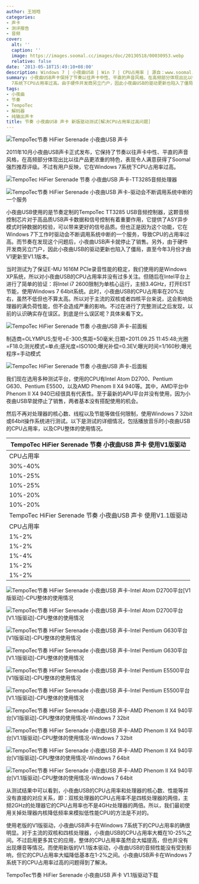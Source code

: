 ```yaml
---
author: 王旭晗
categories:
- 声卡
- 测评报告
- 音频
cover:
  alt: ''
  caption: ''
  image: https://images.soomal.cc/images/doc/20130518/00030953.webp
  relative: false
date: '2013-05-18T15:49:10+08:00'
description: Windows 7 | 小夜曲USB | Win 7 | CPU占用率 | 源自：www.soomal.com | 版权：原创 |  平均/总评分：09.11/82
summary: 小夜曲USB声卡保持了节奏以往声卡中性、平直的声音风格，在高频部分体现出比以往产品更浓重的特色，表现令人满意获得了Soomal强烈推荐评级。不过有用户反映，它在Windows
  7系统下CPU占用率过高。由于硬件开发商另立门户，因此小夜曲USB的驱动更新也陷入了僵局，直至今年3月份才由V1更新至V1.1版本……
tags:
- 小夜曲
- 节奏
- TempoTec
- 解码器
- 纯输出声卡
title: 节奏 小夜曲USB 声卡 新版驱动测试[解决CPU占用率过高问题]
---
```


![TempoTec节奏 HiFier Serenade 小夜曲USB 声卡](https://images.soomal.cc/images/doc/20130518/00030953.webp)



2011年10月小夜曲USB声卡正式发布，它保持了节奏以往声卡中性、平直的声音风格，在高频部分体现出比以往产品更浓重的特色，表现令人满意获得了Soomal强烈推荐评级。不过有用户反映，它在Windows 7系统下CPU占用率过高。



![TempoTec HiFier Serenade 节奏 小夜曲USB 声卡-TT3285音频处理器](https://images.soomal.cc/images/doc/20110927/00013824.webp)



![TempoTec节奏 HiFier Serenade 小夜曲USB 声卡-驱动会不断调用系统中断的一个服务](https://images.soomal.cc/images/doc/20130518/00030938.webp)



小夜曲USB使用的是节奏定制的TempoTec TT3285 USB音频控制器，这颗音频控制芯片对于高品质USB声卡数据和信号控制有着重要作用，它提供了ASY异步模式时钟数据的校验，可以带来更好的信号品质。但也正是因为这个功能，它在Windows 7下工作时驱动会不断调用系统中断的一个服务，导致CPU的占用率过高。而节奏在发现这个问题后，小夜曲USB声卡就停止了销售。另外，由于硬件开发商另立门户，因此小夜曲USB的驱动更新也陷入了僵局，直至今年3月份才由V1更新至V1.1版本。



当时测试为了保证E-MU 1616M PCIe录音性能的稳定，我们使用的是Windows XP系统，所以对小夜曲USB的CPU占用率并没有过多关注。但随后在Intel平台上进行了简单的验证：将Intel i7 2600限制为单核心运行，主频3.4GHz，打开EIST节能，使用Windows 7 64bit系统。此时，小夜曲USB的CPU占用率在20%左右，虽然不低但也不算太高。所以对于主流的双核或者四核平台来说，这会影响处理器的满负荷性能，但不会造成严重的影响。不过在进行了完整测试之后发现，以前的认识确实存在误区。到底是什么误区呢？具体来看下文。



![TempoTec HiFier Serenade 节奏 小夜曲USB 声卡-前面板](https://images.soomal.cc/images/doc/20110927/00013819.webp)

制造商=OLYMPUS;型号=E-300;焦距=50毫米;日期=2011.09.25 11:45:48;光圈=F18.0;测光模式=单点;感光度=ISO100;曝光补偿=0.3EV;曝光时间=1/160秒;曝光程序=手动模式



![TempoTec HiFier Serenade 节奏 小夜曲USB 声卡-后面板](https://images.soomal.cc/images/doc/20110927/00013820.webp)



我们现在选用多种测试平台，使用的CPU有Intel Atom D2700、Pentium G630、Pentium E5500，以及AMD Phenom II X4 940等。其中，AMD平台中Phenom II X4 940已经很具有代表性。至于最新的APU平台并没有使用，因为小夜曲USB早就停止了销售，两者基本没有搭配使用的机会。



然后不再对处理器的核心数、线程以及节能等做任何限制，使用Windows 7 32bit或64bit操作系统进行测试。以下是测试的详细情况，包括播放音乐时小夜曲USB的CPU占用率，以及CPU整体的使用情况。



| TempoTec HiFier Serenade 节奏 小夜曲USB 声卡 使用V1版驱动 |
| --- |
| CPU占用率 | 测试平台 | 操作系统 |
| 30%-40% | CPU：Intel Atom D2700；芯片组：Intel NM10 | Windows 7 32bit |
| 10%-25% | CPU：Intel Pentium G630；芯片组：Intel H61 | Windows 7 32bit |
| 10%-25% | CPU：Intel Pentium E5500；芯片组：Intel G41 | Windows 7 32bit |
| 10%-20% | CPU：AMD Phenom II X4 940；芯片组：AMD 790X | Windows 7 32bit |
| 10%-20% | CPU：AMD Phenom II X4 940；芯片组：AMD 790X | Windows 7 64bit |
| TempoTec HiFier Serenade 节奏 小夜曲USB 声卡 使用V1.1版驱动 |
| CPU占用率 | 测试平台 | 操作系统 |
| 1%-2% | CPU：Intel Atom D2700；芯片组：Intel NM10 | Windows 7 32bit |
| 1%-2% | CPU：Intel Pentium G630；芯片组：Intel H61 | Windows 7 32bit |
| 1%-4% | CPU：Intel Pentium E5500；芯片组：Intel G41 | Windows 7 32bit |
| 1%-2% | CPU：AMD Phenom II X4 940；芯片组：AMD 790X | Windows 7 32bit |
| 1%-2% | CPU：AMD Phenom II X4 940；芯片组：AMD 790X | Windows 7 64bit |



![TempoTec节奏 HiFier Serenade 小夜曲USB 声卡-Intel Atom D2700平台[V1版驱动]-CPU整体的使用情况](https://images.soomal.cc/images/doc/20130518/00030939.webp)



![TempoTec节奏 HiFier Serenade 小夜曲USB 声卡-Intel Atom D2700平台[V1.1版驱动]-CPU整体的使用情况](https://images.soomal.cc/images/doc/20130518/00030940.webp)



![TempoTec节奏 HiFier Serenade 小夜曲USB 声卡-Intel Pentium G630平台[V1版驱动]-CPU整体的使用情况](https://images.soomal.cc/images/doc/20130518/00030941.webp)



![TempoTec节奏 HiFier Serenade 小夜曲USB 声卡-Intel Pentium G630平台[V1.1版驱动]-CPU整体的使用情况](https://images.soomal.cc/images/doc/20130518/00030943.webp)



![TempoTec节奏 HiFier Serenade 小夜曲USB 声卡-Intel Pentium E5500平台[V1版驱动]-CPU整体的使用情况](https://images.soomal.cc/images/doc/20130518/00030945.webp)



![TempoTec节奏 HiFier Serenade 小夜曲USB 声卡-Intel Pentium E5500平台[V1.1版驱动]-CPU整体的使用情况](https://images.soomal.cc/images/doc/20130518/00030947.webp)



![TempoTec节奏 HiFier Serenade 小夜曲USB 声卡-AMD Phenom II X4 940平台[V1版驱动]-CPU整体的使用情况-Windows 7 32bit](https://images.soomal.cc/images/doc/20130518/00030949.webp)



![TempoTec节奏 HiFier Serenade 小夜曲USB 声卡-AMD Phenom II X4 940平台[V1.1版驱动]-CPU整体的使用情况-Windows 7 32bit](https://images.soomal.cc/images/doc/20130518/00030950.webp)



![TempoTec节奏 HiFier Serenade 小夜曲USB 声卡-AMD Phenom II X4 940平台[V1版驱动]-CPU整体的使用情况-Windows 7 64bit](https://images.soomal.cc/images/doc/20130518/00030951.webp)



![TempoTec节奏 HiFier Serenade 小夜曲USB 声卡-AMD Phenom II X4 940平台[V1.1版驱动]-CPU整体的使用情况-Windows 7 64bit](https://images.soomal.cc/images/doc/20130518/00030952.webp)



从测试结果中可以看到，小夜曲USB的CPU占用率和处理器的核心数、性能等并没有直接的对应关系，即：双核处理器的CPU占用率不是四核处理器的两倍，主频2GHz的处理器它的CPU占用率也不是4GHz处理器的两倍。所以，我们最初使用关掉处理器内核降低频率来模拟低性能CPU的方法是不对的。



使用老版的V1版驱动，小夜曲USB声卡在Windows 7系统下的CPU占用率的确很明显。对于主流的双核和四核处理器，小夜曲USB的CPU占用率大概在10-25%之间。不过启用更多其它的应用，整体的CPU占用率虽然会大幅提高，但也并没有出现爆音等情况。而使用新版的V1.1版本驱动，小夜曲USB的音频性能没有受到影响，但它的CPU占用率大幅降低基本在1-2%之间。小夜曲USB声卡在Windows 7系统下的CPU占用率过高的问题得到了解决。



TempoTec节奏 HiFier Serenade 小夜曲USB 声卡 V1.1版驱动下载